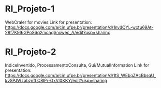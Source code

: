 # RI_Projeto-1
WebCraler for movies
Link for presentation: https://docs.google.com/a/cin.ufpe.br/presentation/d/1nvdOYL-wctu69At-28f7K9I6GPoS6q2moagSnxwec_A/edit?usp=sharing

# RI_Projeto-2
IndiceInvertido, ProcessamentoConsulta, Gui/MutualInformation
Link for presentation: https://docs.google.com/a/cin.ufpe.br/presentation/d/1tS_WEbqZAcBbsqU_kvSPJWzabznfLC8IPr-GxVI0KKY/edit?usp=sharing
